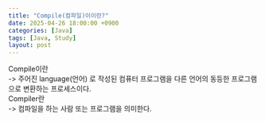 ```yaml
---
title: "Compile(컴파일)이이란?"
date: 2025-04-26 18:00:00 +0900
categories: [Java]
tags: [Java, Study]
layout: post
---
```


Compile이란  
-> 주어진 language(언어) 로 작성된 컴퓨터 프로그램을 다른 언어의 동등한 프로그램으로 변환하는 프로세스이다.  
Compiler란  
-> 컴파일을 하는 사람 또는 프로그램을 의미한다.
